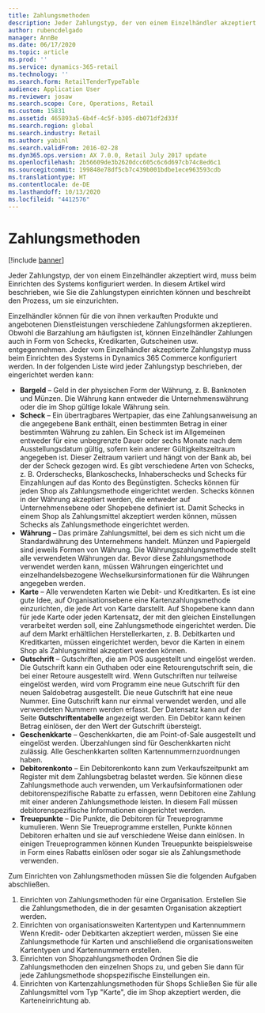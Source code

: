 ```yaml
---
title: Zahlungsmethoden
description: Jeder Zahlungstyp, der von einem Einzelhändler akzeptiert wird, muss beim Einrichten des Systems konfiguriert werden. In diesem Artikel wird beschrieben, wie Sie die Zahlungstypen einrichten können und beschreibt den Prozess, um sie einzurichten.
author: rubencdelgado
manager: AnnBe
ms.date: 06/17/2020
ms.topic: article
ms.prod: ''
ms.service: dynamics-365-retail
ms.technology: ''
ms.search.form: RetailTenderTypeTable
audience: Application User
ms.reviewer: josaw
ms.search.scope: Core, Operations, Retail
ms.custom: 15831
ms.assetid: 465893a5-6b4f-4c5f-b305-db071df2d33f
ms.search.region: global
ms.search.industry: Retail
ms.author: yabinl
ms.search.validFrom: 2016-02-28
ms.dyn365.ops.version: AX 7.0.0, Retail July 2017 update
ms.openlocfilehash: 2b56609de3b2620dcc605c6c6d697cb74c8ed6c1
ms.sourcegitcommit: 199848e78df5cb7c439b001bdbe1ece963593cdb
ms.translationtype: HT
ms.contentlocale: de-DE
ms.lasthandoff: 10/13/2020
ms.locfileid: "4412576"
---
```

# <a name="payment-methods"></a>Zahlungsmethoden

[!include [banner](includes/banner.md)]

Jeder Zahlungstyp, der von einem Einzelhändler akzeptiert wird, muss beim Einrichten des Systems konfiguriert werden. In diesem Artikel wird beschrieben, wie Sie die Zahlungstypen einrichten können und beschreibt den Prozess, um sie einzurichten.

Einzelhändler können für die von ihnen verkauften Produkte und angebotenen Dienstleistungen verschiedene Zahlungsformen akzeptieren. Obwohl die Barzahlung am häufigsten ist, können Einzelhändler Zahlungen auch in Form von Schecks, Kredikarten, Gutscheinen usw. entgegennehmen. Jeder vom Einzelhändler akzeptierte Zahlungstyp muss beim Einrichten des Systems in Dynamics 365 Commerce konfiguriert werden. In der folgenden Liste wird jeder Zahlungstyp beschrieben, der eingerichtet werden kann:

- **Bargeld** – Geld in der physischen Form der Währung, z. B. Banknoten und Münzen. Die Währung kann entweder die Unternehmenswährung oder die im Shop gültige lokale Währung sein.
- **Scheck** – Ein übertragbares Wertpapier, das eine Zahlungsanweisung an die angegebene Bank enthält, einen bestimmten Betrag in einer bestimmten Währung zu zahlen. Ein Scheck ist im Allgemeinen entweder für eine unbegrenzte Dauer oder sechs Monate nach dem Ausstellungsdatum gültig, sofern kein anderer Gültigkeitszeitraum angegeben ist. Dieser Zeitraum variiert und hängt von der Bank ab, bei der der Scheck gezogen wird. Es gibt verschiedene Arten von Schecks, z. B. Orderschecks, Blankoschecks, Inhaberschecks und Schecks für Einzahlungen auf das Konto des Begünstigten. Schecks können für jeden Shop als Zahlungsmethode eingerichtet werden. Schecks können in der Währung akzeptiert werden, die entweder auf Unternehmensebene oder Shopebene definiert ist. Damit Schecks in einem Shop als Zahlungsmittel akzeptiert werden können, müssen Schecks als Zahlungsmethode eingerichtet werden.
- **Währung** – Das primäre Zahlungsmittel, bei dem es sich nicht um die Standardwährung des Unternehmens handelt. Münzen und Papiergeld sind jeweils Formen von Währung. Die Währungszahlungsmethode stellt alle verwendeten Währungen dar. Bevor diese Zahlungsmethode verwendet werden kann, müssen Währungen eingerichtet und einzelhandelsbezogene Wechselkursinformationen für die Währungen angegeben werden.
- **Karte** – Alle verwendeten Karten wie Debit- und Kreditkarten. Es ist eine gute Idee, auf Organisationsebene eine Kartenzahlungsmethode einzurichten, die jede Art von Karte darstellt. Auf Shopebene kann dann für jede Karte oder jeden Kartensatz, der mit den gleichen Einstellungen verarbeitet werden soll, eine Zahlungsmethode eingerichtet werden. Die auf dem Markt erhältlichen Herstellerkarten, z. B. Debitkarten und Kreditkarten, müssen eingerichtet werden, bevor die Karten in einem Shop als Zahlungsmittel akzeptiert werden können.
- **Gutschrift** – Gutschriften, die am POS ausgestellt und eingelöst werden. Die Gutschrift kann ein Guthaben oder eine Retourengutschrift sein, die bei einer Retoure ausgestellt wird. Wenn Gutschriften nur teilweise eingelöst werden, wird vom Programm eine neue Gutschrift für den neuen Saldobetrag ausgestellt. Die neue Gutschrift hat eine neue Nummer. Eine Gutschrift kann nur einmal verwendet werden, und alle verwendeten Nummern werden erfasst. Der Datensatz kann auf der Seite **Gutschriftentabelle** angezeigt werden. Ein Debitor kann keinen Betrag einlösen, der den Wert der Gutschrift übersteigt.
- **Geschenkkarte** – Geschenkkarten, die am Point-of-Sale ausgestellt und eingelöst werden. Überzahlungen sind für Geschenkkarten nicht zulässig. Alle Geschenkkarten sollten Kartennummernzuordnungen haben. 
- **Debitorenkonto** – Ein Debitorenkonto kann zum Verkaufszeitpunkt am Register mit dem Zahlungsbetrag belastet werden. Sie können diese Zahlungsmethode auch verwenden, um Verkaufsinformationen oder debitorenspezifische Rabatte zu erfassen, wenn Debitoren eine Zahlung mit einer anderen Zahlungsmethode leisten. In diesem Fall müssen debitorenspezifische Informationen eingerichtet werden.
- **Treuepunkte** – Die Punkte, die Debitoren für Treueprogramme kumulieren. Wenn Sie Treueprogramme erstellen, Punkte können Debitoren erhalten und sie auf verschiedene Weise dann einlösen. In einigen Treueprogrammen können Kunden Treuepunkte beispielsweise in Form eines Rabatts einlösen oder sogar sie als Zahlungsmethode verwenden.

Zum Einrichten von Zahlungsmethoden müssen Sie die folgenden Aufgaben abschließen.

1. Einrichten von Zahlungsmethoden für eine Organisation. Erstellen Sie die Zahlungsmethoden, die in der gesamten Organisation akzeptiert werden.
2. Einrichten von organisationsweiten Kartentypen und Kartennummern Wenn Kredit- oder Debitkarten akzeptiert werden, müssen Sie eine Zahlungsmethode für Karten und anschließend die organisationsweiten Kartentypen und Kartennummern erstellen.
3. Einrichten von Shopzahlungsmethoden Ordnen Sie die Zahlungsmethoden den einzelnen Shops zu, und geben Sie dann für jede Zahlungsmethode shopspezifische Einstellungen ein.
4. Einrichten von Kartenzahlungsmethoden für Shops Schließen Sie für alle Zahlungsmittel vom Typ "Karte", die im Shop akzeptiert werden, die Karteneinrichtung ab.
